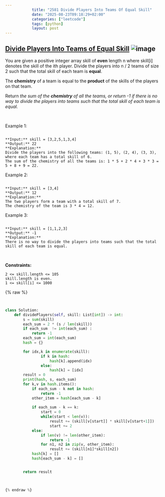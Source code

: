```yaml
---
            title: "2581 Divide Players Into Teams Of Equal Skill"
            date: "2025-08-23T09:18:29+02:00"
            categories: ["leetcode"]
            tags: [python]
            layout: post
---
```

            
## [Divide Players Into Teams of Equal Skill](https://leetcode.com/problems/divide-players-into-teams-of-equal-skill) ![image](https://img.shields.io/badge/Difficulty-Medium-orange)

You are given a positive integer array skill of **even** length n where skill[i] denotes the skill of the ith player. Divide the players into n / 2 teams of size 2 such that the total skill of each team is **equal**.

The **chemistry** of a team is equal to the **product** of the skills of the players on that team.

Return *the sum of the **chemistry** of all the teams, or return *-1* if there is no way to divide the players into teams such that the total skill of each team is equal.*

 

Example 1:

```

**Input:** skill = [3,2,5,1,3,4]
**Output:** 22
**Explanation:** 
Divide the players into the following teams: (1, 5), (2, 4), (3, 3), where each team has a total skill of 6.
The sum of the chemistry of all the teams is: 1 * 5 + 2 * 4 + 3 * 3 = 5 + 8 + 9 = 22.

```

Example 2:

```

**Input:** skill = [3,4]
**Output:** 12
**Explanation:** 
The two players form a team with a total skill of 7.
The chemistry of the team is 3 * 4 = 12.

```

Example 3:

```

**Input:** skill = [1,1,2,3]
**Output:** -1
**Explanation:** 
There is no way to divide the players into teams such that the total skill of each team is equal.

```

 

**Constraints:**

	2 <= skill.length <= 105
	skill.length is even.
	1 <= skill[i] <= 1000

{% raw %}


```python


class Solution:
    def dividePlayers(self, skill: List[int]) -> int:
        s = sum(skill)
        each_sum = 2 * (s / len(skill))
        if each_sum  != int(each_sum) :
            return -1
        each_sum = int(each_sum)
        hash = {}

        for idx,k in enumerate(skill):
                if k in hash:
                    hash[k].append(idx)
                else:
                    hash[k] = [idx]
        result = 0
        print(hash, s, each_sum)
        for k,v in hash.items():
            if each_sum - k not in hash:
                return -1
            other_item = hash[each_sum - k]
            
            if each_sum - k == k:
                start = 0
                while(start < len(v)):
                    result += (skill[v[start]] * skill[v[start+1]])
                    start += 2
            else:
                if len(v) != len(other_item):
                    return -1
                for n1, n2 in zip(v, other_item):
                    result += (skill[n1]*skill[n2])
            hash[k] = []
            hash[each_sum - k] = []


        return result
        


{% endraw %}
```
